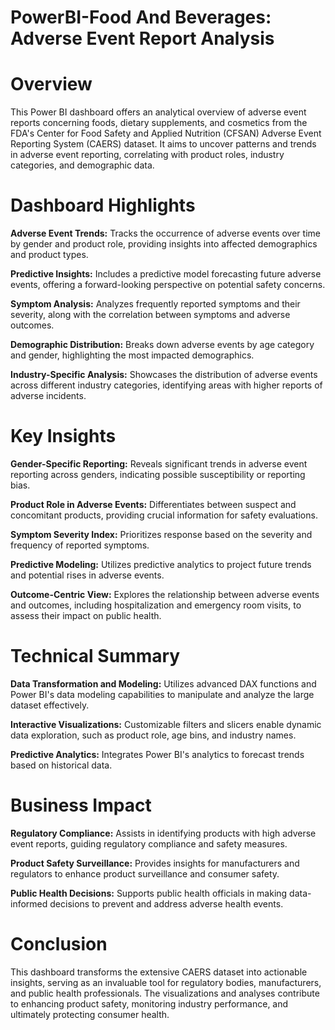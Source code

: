 # PowerBI-Food And Beverages: Adverse Event Report Analysis

# **Overview**

This Power BI dashboard offers an analytical overview of adverse event reports concerning foods, dietary supplements, and cosmetics from the FDA's Center for Food Safety and Applied Nutrition (CFSAN) Adverse Event Reporting System (CAERS) dataset. It aims to uncover patterns and trends in adverse event reporting, correlating with product roles, industry categories, and demographic data.


# **Dashboard Highlights**

**Adverse Event Trends:** Tracks the occurrence of adverse events over time by gender and product role, providing insights into affected demographics and product types.

**Predictive Insights:** Includes a predictive model forecasting future adverse events, offering a forward-looking perspective on potential safety concerns.

**Symptom Analysis:** Analyzes frequently reported symptoms and their severity, along with the correlation between symptoms and adverse outcomes.

**Demographic Distribution:** Breaks down adverse events by age category and gender, highlighting the most impacted demographics.

**Industry-Specific Analysis:** Showcases the distribution of adverse events across different industry categories, identifying areas with higher reports of adverse incidents.


# **Key Insights**

**Gender-Specific Reporting:** Reveals significant trends in adverse event reporting across genders, indicating possible susceptibility or reporting bias.

**Product Role in Adverse Events:** Differentiates between suspect and concomitant products, providing crucial information for safety evaluations.

**Symptom Severity Index:** Prioritizes response based on the severity and frequency of reported symptoms.

**Predictive Modeling:** Utilizes predictive analytics to project future trends and potential rises in adverse events.

**Outcome-Centric View:** Explores the relationship between adverse events and outcomes, including hospitalization and emergency room visits, to assess their impact on public health.


# **Technical Summary**

**Data Transformation and Modeling:** Utilizes advanced DAX functions and Power BI's data modeling capabilities to manipulate and analyze the large dataset effectively.

**Interactive Visualizations:** Customizable filters and slicers enable dynamic data exploration, such as product role, age bins, and industry names.

**Predictive Analytics:** Integrates Power BI's analytics to forecast trends based on historical data.


# ****Business Impact****

**Regulatory Compliance:** Assists in identifying products with high adverse event reports, guiding regulatory compliance and safety measures.

**Product Safety Surveillance:** Provides insights for manufacturers and regulators to enhance product surveillance and consumer safety.

**Public Health Decisions:** Supports public health officials in making data-informed decisions to prevent and address adverse health events.


# **Conclusion**

This dashboard transforms the extensive CAERS dataset into actionable insights, serving as an invaluable tool for regulatory bodies, manufacturers, and public health professionals. The visualizations and analyses contribute to enhancing product safety, monitoring industry performance, and ultimately protecting consumer health.
